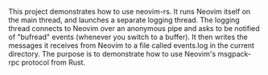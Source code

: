 This project demonstrates how to use neovim-rs. It runs Neovim itself on the main thread, and launches a separate logging thread. The logging thread connects to Neovim over an anonymous pipe and asks to be notified of "bufread" events (whenever you switch to a buffer). It then writes the messages it receives from Neovim to a file called events.log in the current directory. The purpose is to demonstrate how to use Neovim's msgpack-rpc protocol from Rust.
